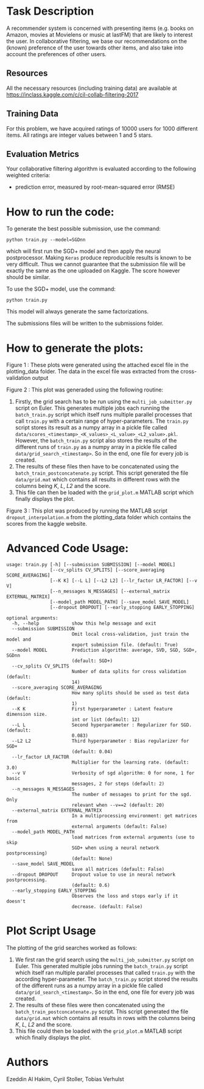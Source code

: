 Task Description
================

A recommender system is concerned with presenting items (e.g. books on Amazon, movies at Movielens or music at lastFM) that are likely to interest the user. In collaborative filtering, we base our recommendations on the (known) preference of the user towards other items, and also take into account the preferences of other users.

Resources
---------
All the necessary resources (including training data) are available at https://inclass.kaggle.com/c/cil-collab-filtering-2017

Training Data
-------------
For this problem, we have acquired ratings of 10000 users for 1000 different items. All ratings are integer values between 1 and 5 stars.

Evaluation Metrics
------------------
Your collaborative filtering algorithm is evaluated according to the following weighted criteria:

- prediction error, measured by root-mean-squared error (RMSE)


How to run the code:
====================
To generate the best possible submission, use the command:

`python train.py --model=SGDnn`

which will first run the SGD+ model and then apply the neural postprocessor.
Making `Keras` produce reproducible results is known to be very difficult. Thus we cannot guarantee that the submission file will be exactly the same as the one uploaded on Kaggle. The score however should be similar.

To use the SGD+ model, use the command:

`python train.py`

This model will always generate the same factorizations.

The submissions files will be written to the submissions folder.


How to generate the plots:
==========================

Figure 1 : These plots were generated using the attached excel file in the plotting_data folder. The data in the excel file was extracted from the cross-validation output

Figure 2 : This plot was generaded using the following routine:

  1. Firstly, the grid search has to be run using the `multi_job_submitter.py` script on Euler. This generates multiple jobs each running the `batch_train.py` script which itself runs multiple parallel processes that call `train.py` with a certain range of hyper-parameters. The `train.py` script stores its result as a numpy array in a pickle file called `data/scores_<timestamp>_<K_values>_<L_value>_<L2_value>.pkl`. However, the `batch_train.py` script also stores the results of the different runs of `train.py` as a numpy array in a pickle file called `data/grid_search_<timestamp>`. So in the end, one file for every job is created.
  2. The results of these files then have to be concatenated using the `batch_train_postconcatenate.py` script. This script generated the file `data/grid.mat` which contains all results in different rows with the columns being _K_, _L_, _L2_ and the score.
  3. This file can then be loaded with the `grid_plot.m` MATLAB script which finally displays the plot.

Figure 3 : This plot was produced by running the MATLAB script `dropout_interpolation.m` from the plotting_data folder which contains the scores from the kaggle website.


Advanced Code Usage:
====================
``` 
usage: train.py [-h] [--submission SUBMISSION] [--model MODEL]
                [--cv_splits CV_SPLITS] [--score_averaging SCORE_AVERAGING]
                [--K K] [--L L] [--L2 L2] [--lr_factor LR_FACTOR] [--v V]
                [--n_messages N_MESSAGES] [--external_matrix EXTERNAL_MATRIX]
                [--model_path MODEL_PATH] [--save_model SAVE_MODEL]
                [--dropout DROPOUT] [--early_stopping EARLY_STOPPING]

optional arguments:
  -h, --help            show this help message and exit
  --submission SUBMISSION
                        Omit local cross-validation, just train the model and
                        export submission file. (default: True)
  --model MODEL         Prediction algorithm: average, SVD, SGD, SGD+, SGDnn
                        (default: SGD+)
  --cv_splits CV_SPLITS
                        Number of data splits for cross validation (default:
                        14)
  --score_averaging SCORE_AVERAGING
                        How many splits should be used as test data (default:
                        1)
  --K K                 First hyperparameter : Latent feature dimension size.
                        int or list (default: 12)
  --L L                 Second hyperparameter : Regularizer for SGD. (default:
                        0.083)
  --L2 L2               Third hyperparameter : Bias regularizer for SGD+
                        (default: 0.04)
  --lr_factor LR_FACTOR
                        Multiplier for the learning rate. (default: 3.0)
  --v V                 Verbosity of sgd algorithm: 0 for none, 1 for basic
                        messages, 2 for steps (default: 2)
  --n_messages N_MESSAGES
                        The number of messages to print for the sgd. Only
                        relevant when --v==2 (default: 20)
  --external_matrix EXTERNAL_MATRIX
                        In a multiprocessing environment: get matrices from
                        external arguments (default: False)
  --model_path MODEL_PATH
                        load matrices from external arguments (use to skip
                        SGD+ when using a neural network postprocessing)
                        (default: None)
  --save_model SAVE_MODEL
                        save all matrices (default: False)
  --dropout DROPOUT     Dropout value to use in neural network postprocessing.
                        (default: 0.6)
  --early_stopping EARLY_STOPPING
                        Observes the loss and stops early if it doesn't
                        decrease. (default: False)
```

Plot Script Usage
=================

The plotting of the grid searches worked as follows:

1. We first ran the grid search using the `multi_job_submitter.py` script on Euler. This generated multiple jobs running the `batch_train.py` script which itself ran multiple parallel processes that called `train.py` with the according hyper-parameter. The `batch_train.py` script stored the results of the different runs as a numpy array in a pickle file called `data/grid_search_<timestamp>`. So in the end, one file for every job was created.
2. The results of these files were then concatenated using the `batch_train_postconcatenate.py` script. This script generated the file `data/grid.mat` which contains all results in rows with the columns being _K_, _L_, _L2_ and the score.
3. This file could then be loaded with the `grid_plot.m` MATLAB script which finally displays the plot.

Authors
=======

Ezeddin Al Hakim, Cyril Stoller, Tobias Verhulst
